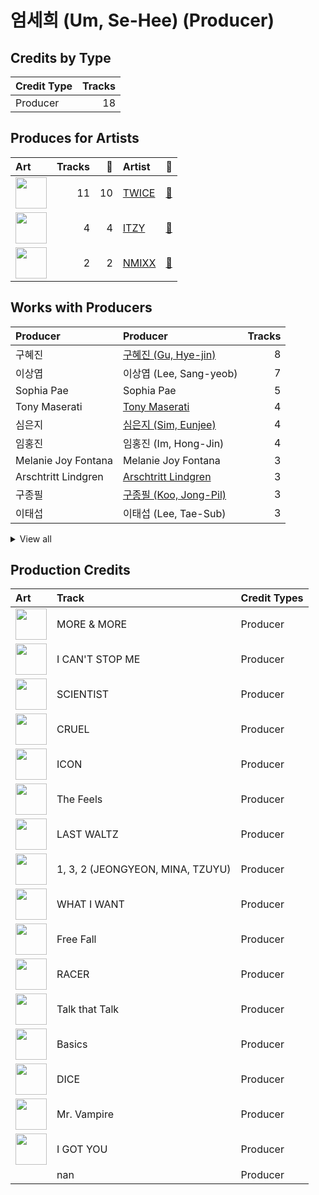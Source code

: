 # 엄세희 (Um, Se-Hee) (Producer)

## Credits by Type

| Credit Type | Tracks |
|:---|---:|
| Producer | 18 |

## Produces for Artists

| Art | Tracks | 💚 | Artist | 🔗 |
|:---|---:|---:|:---|:---|
| <img src="https://i.scdn.co/image/ab6761610000e5eb0c6952f39ba680489149a54c" alt="" width="50" /> | 11 | 10 | [TWICE](../../artists/twice/overview.md) | [🔗](https://open.spotify.com/artist/7n2Ycct7Beij7Dj7meI4X0) |
| <img src="https://i.scdn.co/image/ab6761610000e5ebb0e2700dbc17b43328038f7a" alt="" width="50" /> | 4 | 4 | [ITZY](../../artists/itzy/overview.md) | [🔗](https://open.spotify.com/artist/2KC9Qb60EaY0kW4eH68vr3) |
| <img src="https://i.scdn.co/image/ab6761610000e5eb1edc72b57c227d48e28888b1" alt="" width="50" /> | 2 | 2 | [NMIXX](../../artists/nmixx/overview.md) | [🔗](https://open.spotify.com/artist/28ot3wh4oNmoFOdVajibBl) |

## Works with Producers

| Producer | Producer | Tracks |
|:---|:---|---:|
| 구혜진 | [구혜진 (Gu, Hye-jin)](../구혜진_(gu,_hye-jin)/overview.md) | 8 |
| 이상엽 | 이상엽 (Lee, Sang-yeob) | 7 |
| Sophia Pae | Sophia Pae | 5 |
| Tony Maserati | [Tony Maserati](../tony_maserati/overview.md) | 4 |
| 심은지 | [심은지 (Sim, Eunjee)](../심은지_(sim,_eunjee)/overview.md) | 4 |
| 임홍진 | 임홍진 (Im, Hong-Jin) | 4 |
| Melanie Joy Fontana | Melanie Joy Fontana | 3 |
| Arschtritt Lindgren | [Arschtritt Lindgren](../arschtritt_lindgren/overview.md) | 3 |
| 구종필 | [구종필 (Koo, Jong-Pil)](../구종필_(koo,_jong-pil)/overview.md) | 3 |
| 이태섭 | 이태섭 (Lee, Tae-Sub) | 3 |


<details>
<summary>View all</summary>

| Producer | Producer | Tracks |
|:---|:---|---:|
| 신지영 | 신지영 (Shin, Ji-young) | 3 |
| danke | [danke](../danke/overview.md) | 2 |
| Brian U | Brian U | 2 |
| 윤원권 | 윤원권 (Yoon, Won-kwon) | 2 |
| 김영현 | 김영현 (Kim, Young-hyun) | 2 |
| 최혜진 | 최혜진 (Cho, Hye-jin) | 2 |
| 박진영 | 박진영 (Park, Jin Young) | 2 |
| Frankie Day | Frankie Day | 2 |
| 이우민 | 이우민 (Yiwoomin) | 2 |
| Lexxi Saal | Lexxi Saal | 1 |
| John Hanes | [John Hanes](../john_hanes/overview.md) | 1 |
| 박은정 | 박은정 (박은정) | 1 |
| EZIT | EZIT | 1 |
| 임찬미 | 임찬미 (Kim, Chan-mi) | 1 |
| TBHits | TBHits | 1 |
| LDN Noise | [LDN Noise](../ldn_noise/overview.md) | 1 |
| A. Wright | A. Wright | 1 |
| Joseph K | Joseph K | 1 |
| 정은경 | [정은경 (Jung, Eun-Kyung)](../정은경_(jung,_eun-kyung)/overview.md) | 1 |
| Jenson Vaughan | Jenson Vaughan | 1 |
| 김다현 | 김다현 (Kim, Da-hyun) | 1 |
| IRIS Yerin Lee | IRIS Yerin Lee | 1 |
| 홍장미 | 홍장미 (Hong, Jangmi) | 1 |
| SELAH | SELAH | 1 |
| Boy Matthews | Boy Matthews | 1 |
| Cutfather | Cutfather | 1 |
| 이경원 | 이경원 (Lee, Kyung-won) | 1 |
| Mich Hansen | Mich Hansen | 1 |
| dwilly | dwilly | 1 |
| 72 | 72 | 1 |
| Jonah Marais | Jonah Marais | 1 |
| Gingerbread | Gingerbread | 1 |
| 서은일 | 서은일 (Seo, Eun-il) | 1 |
| Brown Panda | Brown Panda | 1 |
| Anne-Marie | Anne-Marie | 1 |
| Alma Goodman | Alma Goodman | 1 |
| Brooke Tomlinson | Brooke Tomlinson | 1 |
| Zaya | Zaya | 1 |
| 박지현 | 박지현 (Park, Ji-hyun) | 1 |
| 송희진 | 송희진 (Song, Hee-jin) | 1 |
| Greg Bonnick | Greg Bonnick | 1 |
| Justin Reinstein | Justin Reinstein | 1 |
| 오현선 | 오현선 (Oh, Hyun-sun) | 1 |
| 서지음 | [서지음 (Seo, Ji Eum)](../서지음_(seo,_ji_eum)/overview.md) | 1 |
| Karin Wilhemina Eurenius | Karin Wilhemina Eurenius | 1 |
| Kelsey Klingensmith | Kelsey Klingensmith | 1 |
| 손채영 | 손채영 (Son, Chae-young) | 1 |
| Alexander Pavelich | Alexander Pavelich | 1 |
| Jonkind | Jonkind | 1 |
| Jeppe London Bilsby | Jeppe London Bilsby | 1 |
| 이해솔 | 이해솔 (Lee, Hae Sol) | 1 |
| earattack | [earattack](../earattack/overview.md) | 1 |
| Anna Timgren | Anna Timgren | 1 |
| Justin Tranter | Justin Tranter | 1 |
| Melange | Melange | 1 |
| Daniel Seavey | Daniel Seavey | 1 |
| 강선영 | 강선영 (강선영) | 1 |
| GG Ramirez | GG Ramirez | 1 |
| MNEK | MNEK | 1 |
| BIBI | BIBI | 1 |
| LSY | LSY | 1 |
| 랑가 | 랑가 (Langa) | 1 |
| Gray Trainer | Gray Trainer | 1 |
| Christoffer Semelius | Christoffer Semelius | 1 |
| 마치 | 마치 (MRCH) | 1 |
| HONEY NOISE | HONEY NOISE | 1 |
| Zara Larsson | Zara Larsson | 1 |
| EJAE | EJAE | 1 |
| 복주영 | 복주영 (Bok, Ju Young) | 1 |
| Noémie Legrand | Noémie Legrand (Legrand, Noémie) | 1 |
| Ayushy | Ayushy | 1 |
| Barry Cohen | Barry Cohen | 1 |
| Marcus van Wattum | Marcus van Wattum | 1 |
| Dr.JO | Dr.JO | 1 |
| 아르마딜로 | 아르마딜로 (Armadillo) | 1 |
| Czaer | Czaer | 1 |
| 백새임 | 백새임 (Baek, Sae-im) | 1 |
| 새봄 | 새봄 (Sae Bom) | 1 |
| 차이린 | 차이린 (Chailin) | 1 |
| Noday | Noday | 1 |
| Lauren Dyson | Lauren Dyson | 1 |
| Sofia Quinn | Sofia Quinn | 1 |
| KayOne | KayOne | 1 |
| 명혜인 | 명혜인 (Myeong, Hyein) | 1 |
| Lauritz Emil Christiansen | Lauritz Emil Christiansen | 1 |
| Awrii | Awrii | 1 |
| Jacob Aaron | Jacob Aaron | 1 |
| Holy M | Holy M | 1 |
| Hayden Chapman | Hayden Chapman | 1 |
| Charlotte Wilson | Charlotte Wilson | 1 |
| 케빈오빠 | 케빈오빠 (Kevinoppa) | 1 |
| Jake Torrey | Jake Torrey | 1 |
| Kobee | Kobee | 1 |
| Mr. Franks | Mr. Franks | 1 |
| Musikality | Musikality | 1 |
| 초이 | 초이 (Choi) | 1 |
| Julia Michaels | Julia Michaels | 1 |
| AFTRSHOK | AFTRSHOK | 1 |
| NVR know | NVR know | 1 |

</details>


## Production Credits

| Art | Track | Credit Types |
|:---|:---|:---|
| <img src="https://i.scdn.co/image/ab67616d0000b27324869424ae632466b839a8a8" alt="" width="50" /> | MORE & MORE | Producer |
| <img src="https://i.scdn.co/image/ab67616d0000b2736570fd05bcff5edcb16e617d" alt="" width="50" /> | I CAN'T STOP ME | Producer |
| <img src="https://i.scdn.co/image/ab67616d0000b273d1961ecb307c9e05ec8f7e82" alt="" width="50" /> | SCIENTIST | Producer |
| <img src="https://i.scdn.co/image/ab67616d0000b273d1961ecb307c9e05ec8f7e82" alt="" width="50" /> | CRUEL | Producer |
| <img src="https://i.scdn.co/image/ab67616d0000b273d1961ecb307c9e05ec8f7e82" alt="" width="50" /> | ICON | Producer |
| <img src="https://i.scdn.co/image/ab67616d0000b273d1961ecb307c9e05ec8f7e82" alt="" width="50" /> | The Feels | Producer |
| <img src="https://i.scdn.co/image/ab67616d0000b273d1961ecb307c9e05ec8f7e82" alt="" width="50" /> | LAST WALTZ | Producer |
| <img src="https://i.scdn.co/image/ab67616d0000b273d1961ecb307c9e05ec8f7e82" alt="" width="50" /> | 1, 3, 2 (JEONGYEON, MINA, TZUYU) | Producer |
| <img src="https://i.scdn.co/image/ab67616d0000b273e61bca92e4a64e50ee44a009" alt="" width="50" /> | WHAT I WANT | Producer |
| <img src="https://i.scdn.co/image/ab67616d0000b273e61bca92e4a64e50ee44a009" alt="" width="50" /> | Free Fall | Producer |
| <img src="https://i.scdn.co/image/ab67616d0000b273e61bca92e4a64e50ee44a009" alt="" width="50" /> | RACER | Producer |
| <img src="https://i.scdn.co/image/ab67616d0000b273c3040848e6ef0e132c5c8340" alt="" width="50" /> | Talk that Talk | Producer |
| <img src="https://i.scdn.co/image/ab67616d0000b273c3040848e6ef0e132c5c8340" alt="" width="50" /> | Basics | Producer |
| <img src="https://i.scdn.co/image/ab67616d0000b273eb1b1bb1651e8cca563f3967" alt="" width="50" /> | DICE | Producer |
| <img src="https://i.scdn.co/image/ab67616d0000b273470d0ba5f707b141d1337cf2" alt="" width="50" /> | Mr. Vampire | Producer |
| <img src="https://i.scdn.co/image/ab67616d0000b273bd8c739ce7e59ae9414c7a26" alt="" width="50" /> | I GOT YOU | Producer |
| | nan | Producer |